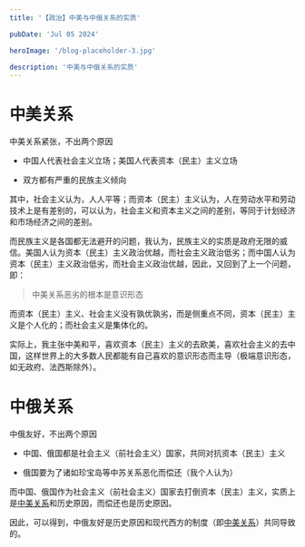```yaml
---
title: '【政治】中美与中俄关系的实质'

pubDate: 'Jul 05 2024'

heroImage: '/blog-placeholder-3.jpg'

description: '中美与中俄关系的实质'
---
```


# 中美关系

中美关系紧张，不出两个原因

- 中国人代表社会主义立场；美国人代表资本（民主）主义立场

- 双方都有严重的民族主义倾向

其中，社会主义认为，人人平等；而资本（民主）主义认为，人在劳动水平和劳动技术上是有差别的，可以认为，社会主义和资本主义之间的差别，等同于计划经济和市场经济之间的差别。

而民族主义是各国都无法避开的问题，我认为，民族主义的实质是政府无限的威信。美国人认为资本（民主）主义政治优越，而社会主义政治低劣；而中国人认为资本（民主）主义政治低劣，而社会主义政治优越，因此，又回到了上一个问题，即：

> 中美关系恶劣的根本是意识形态

而资本（民主）主义、社会主义没有孰优孰劣，而是侧重点不同，资本（民主）主义是个人化的；而社会主义是集体化的。

实际上，我主张中美和平，喜欢资本（民主）主义的去欧美，喜欢社会主义的去中国，这样世界上的大多数人民都能有自己喜欢的意识形态而主导（极端意识形态，如无政府、法西斯除外）。

# 中俄关系

中俄友好，不出两个原因

- 中国、俄国都是社会主义（前社会主义）国家，共同对抗资本（民主）主义

- 俄国要为了诸如珍宝岛等中苏关系恶化而偿还（我个人认为）

而中国、俄国作为社会主义（前社会主义）国家去打倒资本（民主）主义，实质上是[中美关系](#中美关系)和历史原因，而偿还也是历史原因。

因此，可以得到，中俄友好是历史原因和现代西方的制度（即[中美关系](#中美关系)）共同导致的。


